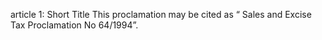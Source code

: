 article 1: Short Title
This proclamation may be cited as “ Sales and Excise Tax Proclamation No
64&#x2F;1994”.
<ul>
</ul>
